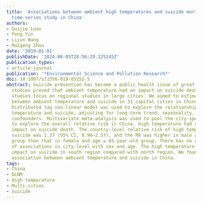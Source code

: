 ```yaml
---
title: 'Associations between ambient high temperatures and suicide mortality: a multi-city
  time-series study in China'
authors:
- Guijie Luan
- Peng Yin
- Lijun Wang
- Maigeng Zhou
date: '2019-01-01'
publishDate: '2024-06-05T20:56:29.125245Z'
publication_types:
- article-journal
publication: '*Environmental Science and Pollution Research*'
doi: 10.1007/s11356-019-05252-5
abstract: Suicide prevention has become a public health issue of great concern. Previous
  studies proved that ambient temperature had an impact on suicide death, but few
  studies focus on regional studies in large cities. We aimed to estimate the association
  between ambient temperature and suicide in 31 capital cities in China during 2008~2013.
  Distributed lag non-linear model was used to explore the relationship between ambient
  temperature and suicide, adjusting for long-term trend, seasonality, and humidity
  confounders. Multivariate meta-analysis was used to pool the city-specific estimates
  to explore the overall relative risk in China. High temperature had a significant
  impact on suicide death. The country-level relative risk of high temperature on
  suicide was 1.37 (95% CI, 0.96~2.57), and the RR was higher in male and age < 65-year-old
  group than that in female and age ≥ 65-year-old group. There has no consistent pattern
  of associations in city-level with sex and age. The high temperature has a greater
  impact on suicide in south region compared with north region. We found the positive
  association between ambient temperature and suicide in China.
tags:
- China
- DLNM
- High temperature
- Multi-cities
- Suicide
---
```

